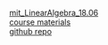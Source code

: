 [mit_LinearAlgebra_18.06](https://ocw.mit.edu/courses/mathematics/18-06-linear-algebra-spring-2010/)    
[course materials](http://web.mit.edu/18.06/www/Fall17/)  
[github repo](https://github.com/mitmath/1806/blob/fall17/summaries.md)
